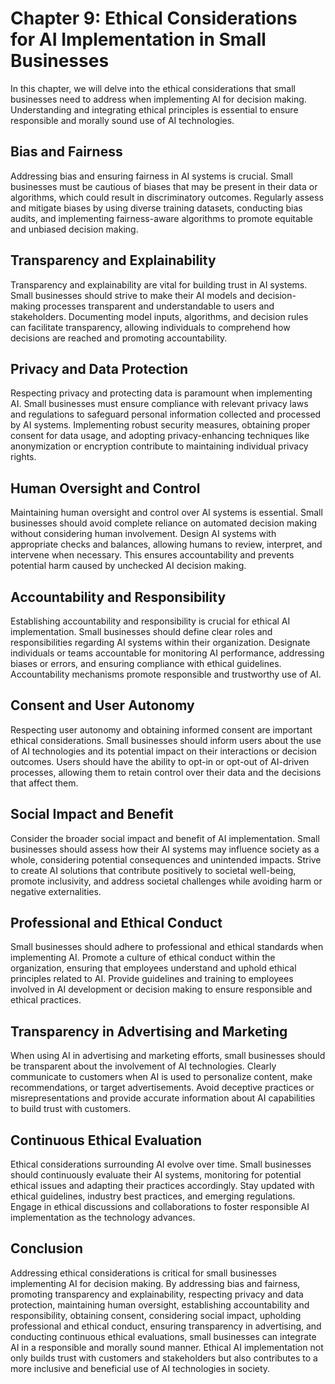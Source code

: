 Chapter 9: Ethical Considerations for AI Implementation in Small Businesses
===========================================================================

In this chapter, we will delve into the ethical considerations that small businesses need to address when implementing AI for decision making. Understanding and integrating ethical principles is essential to ensure responsible and morally sound use of AI technologies.

Bias and Fairness
-----------------

Addressing bias and ensuring fairness in AI systems is crucial. Small businesses must be cautious of biases that may be present in their data or algorithms, which could result in discriminatory outcomes. Regularly assess and mitigate biases by using diverse training datasets, conducting bias audits, and implementing fairness-aware algorithms to promote equitable and unbiased decision making.

Transparency and Explainability
-------------------------------

Transparency and explainability are vital for building trust in AI systems. Small businesses should strive to make their AI models and decision-making processes transparent and understandable to users and stakeholders. Documenting model inputs, algorithms, and decision rules can facilitate transparency, allowing individuals to comprehend how decisions are reached and promoting accountability.

Privacy and Data Protection
---------------------------

Respecting privacy and protecting data is paramount when implementing AI. Small businesses must ensure compliance with relevant privacy laws and regulations to safeguard personal information collected and processed by AI systems. Implementing robust security measures, obtaining proper consent for data usage, and adopting privacy-enhancing techniques like anonymization or encryption contribute to maintaining individual privacy rights.

Human Oversight and Control
---------------------------

Maintaining human oversight and control over AI systems is essential. Small businesses should avoid complete reliance on automated decision making without considering human involvement. Design AI systems with appropriate checks and balances, allowing humans to review, interpret, and intervene when necessary. This ensures accountability and prevents potential harm caused by unchecked AI decision making.

Accountability and Responsibility
---------------------------------

Establishing accountability and responsibility is crucial for ethical AI implementation. Small businesses should define clear roles and responsibilities regarding AI systems within their organization. Designate individuals or teams accountable for monitoring AI performance, addressing biases or errors, and ensuring compliance with ethical guidelines. Accountability mechanisms promote responsible and trustworthy use of AI.

Consent and User Autonomy
-------------------------

Respecting user autonomy and obtaining informed consent are important ethical considerations. Small businesses should inform users about the use of AI technologies and its potential impact on their interactions or decision outcomes. Users should have the ability to opt-in or opt-out of AI-driven processes, allowing them to retain control over their data and the decisions that affect them.

Social Impact and Benefit
-------------------------

Consider the broader social impact and benefit of AI implementation. Small businesses should assess how their AI systems may influence society as a whole, considering potential consequences and unintended impacts. Strive to create AI solutions that contribute positively to societal well-being, promote inclusivity, and address societal challenges while avoiding harm or negative externalities.

Professional and Ethical Conduct
--------------------------------

Small businesses should adhere to professional and ethical standards when implementing AI. Promote a culture of ethical conduct within the organization, ensuring that employees understand and uphold ethical principles related to AI. Provide guidelines and training to employees involved in AI development or decision making to ensure responsible and ethical practices.

Transparency in Advertising and Marketing
-----------------------------------------

When using AI in advertising and marketing efforts, small businesses should be transparent about the involvement of AI technologies. Clearly communicate to customers when AI is used to personalize content, make recommendations, or target advertisements. Avoid deceptive practices or misrepresentations and provide accurate information about AI capabilities to build trust with customers.

Continuous Ethical Evaluation
-----------------------------

Ethical considerations surrounding AI evolve over time. Small businesses should continuously evaluate their AI systems, monitoring for potential ethical issues and adapting their practices accordingly. Stay updated with ethical guidelines, industry best practices, and emerging regulations. Engage in ethical discussions and collaborations to foster responsible AI implementation as the technology advances.

Conclusion
----------

Addressing ethical considerations is critical for small businesses implementing AI for decision making. By addressing bias and fairness, promoting transparency and explainability, respecting privacy and data protection, maintaining human oversight, establishing accountability and responsibility, obtaining consent, considering social impact, upholding professional and ethical conduct, ensuring transparency in advertising, and conducting continuous ethical evaluations, small businesses can integrate AI in a responsible and morally sound manner. Ethical AI implementation not only builds trust with customers and stakeholders but also contributes to a more inclusive and beneficial use of AI technologies in society.
